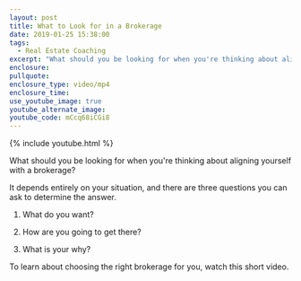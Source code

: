 ```yaml
---
layout: post
title: What to Look for in a Brokerage
date: 2019-01-25 15:38:00
tags:
  - Real Estate Coaching
excerpt: "What should you be looking for when you're thinking about aligning yourself with a brokerage?\_  It depends entirely on your situation, and there are three questions you can ask to determine the answer."
enclosure:
pullquote:
enclosure_type: video/mp4
enclosure_time:
use_youtube_image: true
youtube_alternate_image:
youtube_code: mCcq68iCGi8
---
```


{% include youtube.html %}

What should you be looking for when you're thinking about aligning yourself with a brokerage? 

It depends entirely on your situation, and there are three questions you can ask to determine the answer. 

1. What do you want?

2. How are you going to get there?

3. What is your why?

To learn about choosing the right brokerage for you, watch this short video.